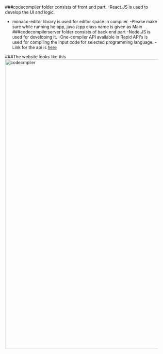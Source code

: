 ###codecompiler folder consists of front end part. 
-React.JS is used to develop the UI and logic.
- monaco-editor library is used for editor space in compiler.
-Please make sure while running he app, java /cpp class name is given as Main
###codecompilerserver folder consists of back end part
-Node.JS is used for developing it.
-One-compiler API available in Rapid API's is used for compiling the input code for selected programming language.
-Link for the api is [here](https://rapidapi.com/onecompiler-onecompiler-default/api/onecompiler-apis)

###The website looks like this
<img width="956" alt="codecmpiler" src="https://github.com/bljprathyusha/online-code-compiler/assets/95026072/e6cca001-4826-49a3-b232-076fb2fe3947">

